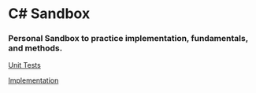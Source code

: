# C# Sandbox

### Personal Sandbox to practice implementation, fundamentals, and methods.

[Unit Tests](https://github.com/chitangchin/Box/blob/master/Practice/PracticeCollectionTest)

[Implementation](https://github.com/chitangchin/Box/tree/master/Practice/PracticeCollection)

